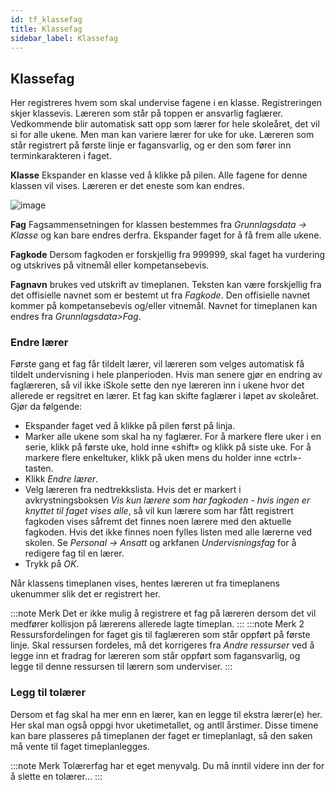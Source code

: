 ```yaml
---
id: tf_klassefag
title: Klassefag
sidebar_label: Klassefag
---
```


## Klassefag
Her registreres hvem som skal undervise fagene i en klasse. Registreringen skjer klassevis. Læreren som står på toppen er ansvarlig faglærer. Vedkommende blir automatisk satt opp som lærer for hele skoleåret, det vil si for alle ukene. Men man kan variere lærer for uke for uke. Læreren som står registrert på første linje er fagansvarlig, og er den som fører inn terminkarakteren i faget.

**Klasse** Ekspander en klasse ved å klikke på pilen. Alle fagene for denne klassen vil vises. Læreren er det eneste som kan endres. 

![image](https://user-images.githubusercontent.com/80097133/118616156-b9e07c00-b7c1-11eb-9ff7-8487ba6fe9bd.png)

**Fag** Fagsammensetningen for klassen bestemmes fra _Grunnlagsdata -> Klasse_ og kan bare endres derfra. Ekspander faget for å få frem alle ukene.

**Fagkode** Dersom fagkoden er forskjellig fra 999999, skal faget ha vurdering
og utskrives på vitnemål eller kompetansebevis.

**Fagnavn** brukes ved utskrift av timeplanen. Teksten kan være forskjellig fra det offisielle navnet som er bestemt ut fra _Fagkode_. Den offisielle navnet kommer på kompetansebevis og/eller vitnemål. Navnet for timeplanen kan endres fra _Grunnlagsdata>Fag_.

### Endre lærer
Første gang et fag får tildelt lærer, vil læreren som velges automatisk få tildelt undervisning i hele planperioden.
Hvis man senere gjør en endring av faglæreren, så vil ikke iSkole sette
den nye læreren inn i ukene hvor det allerede er regsitret en lærer. Et fag kan skifte faglærer i løpet av skoleåret. Gjør da følgende:
- Ekspander faget ved å klikke på pilen først på linja.
- Marker alle ukene som skal ha ny faglærer. For å markere flere uker i en serie, klikk på første uke, hold inne «shift» og klikk på siste uke. For å markere flere enkeltuker, klikk på uken mens du holder inne «ctrl»-tasten.
- Klikk _Endre lærer_.
- Velg læreren fra nedtrekkslista. Hvis det er markert i avkrystningsboksen _Vis kun lærere som har fagkoden - hvis ingen er knyttet til faget vises alle_, så vil kun lærere som har fått registrert fagkoden vises såfremt det finnes noen lærere med den aktuelle fagkoden. Hvis det ikke finnes noen fylles listen med alle lærerne ved skolen. Se _Personal -> Ansatt_ og arkfanen _Undervisningsfag_ for å redigere fag til en lærer.
- Trykk på _OK_.

Når klassens timeplanen vises, hentes læreren ut fra timeplanens ukenummer slik det er registrert her.

:::note Merk
Det er ikke mulig å registrere et fag på læreren dersom det vil medfører kollisjon på lærerens allerede lagte timeplan.
:::
:::note Merk 2
Ressursfordelingen for faget gis til faglæreren som står oppført på første linje. Skal ressursen fordeles, må det korrigeres fra _Andre ressurser_ ved å legge inn et fradrag for læreren som står oppført som fagansvarlig, og legge til denne ressursen til lærern som underviser.
:::

### Legg til tolærer
Dersom et fag skal ha mer enn en lærer, kan en legge til ekstra lærer(e) her. Her skal man også oppgi hvor uketimetallet, og antll årstimer. Disse timene kan bare plasseres på timeplanen der faget er timeplanlagt, så den saken må vente til faget timeplanlegges.

:::note Merk
Tolærerfag har et eget menyvalg. Du må inntil videre inn der for å slette en tolærer...
:::

